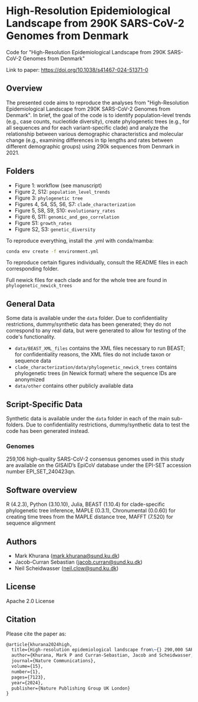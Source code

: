 # High-Resolution Epidemiological Landscape from 290K SARS-CoV-2 Genomes from Denmark

Code for "High-Resolution Epidemiological Landscape from 290K SARS-CoV-2 Genomes from Denmark"

Link to paper: <https://doi.org/10.1038/s41467-024-51371-0>

## Overview

The presented code aims to reproduce the analyses from "High-Resolution Epidemiological Landscape from 290K SARS-CoV-2 Genomes from Denmark". In brief, the goal of the code is to identify population-level trends (e.g., case counts, nucleotide diversity), create phylogenetic trees (e.g., for all sequences and for each variant-specific clade) and analyze the relationship between various demographic characteristics and molecular change (e.g., examining differences in tip lengths and rates between different demographic groups) using 290k sequences from Denmark in 2021.

## Folders

* Figure 1: workflow (see manuscript)
* Figure 2, S12: ```population_level_trends```
* Figure 3: ```phylogenetic tree```
* Figures 4, S4, S5, S6, S7: ```clade_characterization```
* Figure 5, S8, S9, S10: ```evolutionary_rates```
* Figure 6, S11: ```genomic_and_geo_correlation```
* Figure S1: ```growth_rates```
* Figure S2, S3: ```genetic_diversity```

To reproduce everything, install the .yml with conda/mamba:

```bash
conda env create -f environment.yml
```

To reproduce certain figures individually, consult the README files in each corresponding folder.

Full newick files for each clade and for the whole tree are found in ```phylogenetic_newick_trees```

## General Data

Some data is available under the ```data``` folder. Due to confidentiality restrictions, dummy/synthetic data has been generated; they do not correspond to any real data, but were generated to allow for testing of the code's functionality.

* ```data/BEAST_XML_files``` contains the XML files necessary to run BEAST; for confidentiality reasons, the XML files do not include taxon or sequence data
* ```clade_characterization/data/phylogenetic_newick_trees``` contains phylogenetic trees (in Newick format) where the sequence IDs are anonymized
* ```data/other``` contains other publicly available data

## Script-Specific Data

Synthetic data is available under the ```data``` folder in each of the main sub-folders. Due to confidentiality restrictions, dummy/synthetic data to test the code has been generated instead.


### Genomes

259,106 high-quality SARS-CoV-2 consensus genomes used in this study are available on the GISAID’s EpiCoV database under the EPI-SET accession number EPI_SET_240423qn.

## Software overview

R (4.2.3), Python (3.10.10), Julia, BEAST (1.10.4) for clade-specific phylogenetic tree inference, MAPLE (0.3.1), Chronumental (0.0.60) for creating time trees from the MAPLE distance tree, MAFFT (7.520) for sequence alignment

## Authors

* Mark Khurana (<mark.khurana@sund.ku.dk>)
* Jacob-Curran Sebastian (<jacob.curran@sund.ku.dk>)
* Neil Scheidwasser (<neil.clow@sund.ku.dk>)

## License

Apache 2.0 License

## Citation

Please cite the paper as:

```tex
@article{khurana2024high,
  title={High-resolution epidemiological landscape from\~{} 290,000 SARS-CoV-2 genomes from Denmark},
  author={Khurana, Mark P and Curran-Sebastian, Jacob and Scheidwasser, Neil and Morgenstern, Christian and Rasmussen, Morten and Fonager, Jannik and Stegger, Marc and Tang, Man-Hung Eric and Juul, Jonas L and Escobar-Herrera, Leandro Andr{\'e}s and others},
  journal={Nature Communications},
  volume={15},
  number={1},
  pages={7123},
  year={2024},
  publisher={Nature Publishing Group UK London}
}
```
